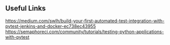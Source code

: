 ## Useful Links
https://medium.com/swlh/build-your-first-automated-test-integration-with-pytest-jenkins-and-docker-ec738ec43955
https://semaphoreci.com/community/tutorials/testing-python-applications-with-pytest